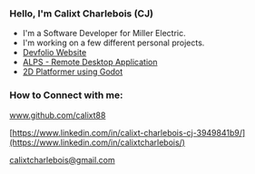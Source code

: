 ### Hello, I'm Calixt Charlebois (CJ)

-  I'm a Software Developer for Miller Electric.
-  I'm working on a few different personal projects.
  - [Devfolio Website](https://github.com/calixt88/Devfolio)
  - [ALPS - Remote Desktop Application](https://github.com/JustXa0/ALPS)
  - [2D Platformer using Godot]()

### How to Connect with me:

www.github.com/calixt88 

[https://www.linkedin.com/in/calixt-charlebois-cj-3949841b9/](https://www.linkedin.com/in/calixtcharlebois/)

calixtcharlebois@gmail.com

<!-- [<img align="left" alt="codeSTACKr | YouTube" width="22px" src="https://cdn.jsdelivr.net/npm/simple-icons@v3/icons/youtube.svg" />][youtube]
[<img align="left" alt="codeSTACKr | Twitter" width="22px" src="https://cdn.jsdelivr.net/npm/simple-icons@v3/icons/twitter.svg" />][twitter]
[<img align="left" alt="codeSTACKr | LinkedIn" width="22px" src="https://cdn.jsdelivr.net/npm/simple-icons@v3/icons/linkedin.svg" />][linkedin]
[<img align="left" alt="codeSTACKr | Instagram" width="22px" src="https://cdn.jsdelivr.net/npm/simple-icons@v3/icons/instagram.svg" />][instagram] -->
